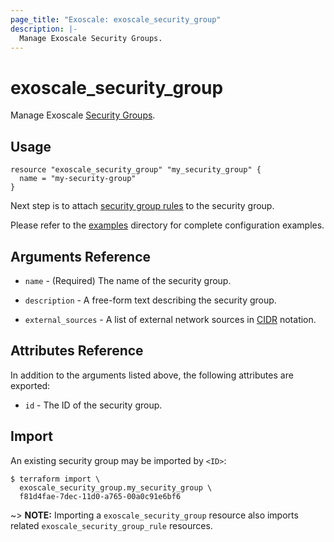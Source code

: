 ```yaml
---
page_title: "Exoscale: exoscale_security_group"
description: |-
  Manage Exoscale Security Groups.
---
```


# exoscale\_security\_group

Manage Exoscale [Security Groups](https://community.exoscale.com/documentation/compute/security-groups/).


## Usage

```hcl
resource "exoscale_security_group" "my_security_group" {
  name = "my-security-group"
}
```

Next step is to attach [security group rules](./security_group_rule.md) to the security group.

Please refer to the [examples](https://github.com/exoscale/terraform-provider-exoscale/tree/master/examples/)
directory for complete configuration examples.


## Arguments Reference

[cidr]: https://en.wikipedia.org/wiki/Classless_Inter-Domain_Routing#CIDR_notatio

* `name` - (Required) The name of the security group.

* `description` - A free-form text describing the security group.

* `external_sources` - A list of external network sources in [CIDR][cidr] notation.


## Attributes Reference

In addition to the arguments listed above, the following attributes are exported:

* `id` - The ID of the security group.


## Import

An existing security group may be imported by `<ID>`:

```console
$ terraform import \
  exoscale_security_group.my_security_group \
  f81d4fae-7dec-11d0-a765-00a0c91e6bf6
```

~> **NOTE:** Importing a `exoscale_security_group` resource also imports related `exoscale_security_group_rule` resources.
